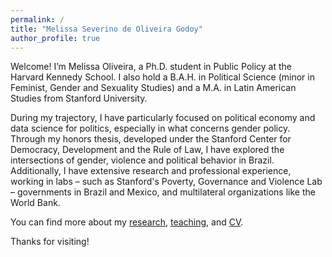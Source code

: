 ```yaml
---
permalink: /
title: "Melissa Severino de Oliveira Godoy"
author_profile: true
---
```


Welcome! I’m Melissa Oliveira, a Ph.D. student in Public Policy at the Harvard Kennedy School. I also hold a B.A.H. in Political Science (minor in Feminist, Gender and Sexuality Studies) and a M.A. in Latin American Studies from Stanford University. 

During my trajectory, I have particularly focused on political economy and data science for politics, especially in what concerns gender policy. Through my honors thesis, developed under the Stanford Center for Democracy, Development and the Rule of Law, I have explored the intersections of gender, violence and political behavior in Brazil. Additionally, I have extensive research and professional experience, working in labs – such as Stanford's Poverty, Governance and Violence Lab – governments in Brazil and Mexico, and multilateral organizations like the World Bank.

You can find more about my [research](/publications/), [teaching](/teaching/), and [CV](/cv/).

Thanks for visiting!

